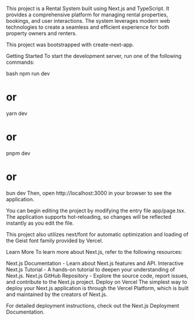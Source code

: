 This project is a Rental System built using Next.js and TypeScript. It provides a comprehensive platform for managing rental properties, bookings, and user interactions. The system leverages modern web technologies to create a seamless and efficient experience for both property owners and renters.

This project was bootstrapped with create-next-app.

Getting Started
To start the development server, run one of the following commands:

bash
npm run dev
# or
yarn dev
# or
pnpm dev
# or
bun dev
Then, open http://localhost:3000 in your browser to see the application.

You can begin editing the project by modifying the entry file app/page.tsx. The application supports hot-reloading, so changes will be reflected instantly as you edit the file.

This project also utilizes next/font for automatic optimization and loading of the Geist font family provided by Vercel.

Learn More
To learn more about Next.js, refer to the following resources:

Next.js Documentation - Learn about Next.js features and API.
Interactive Next.js Tutorial - A hands-on tutorial to deepen your understanding of Next.js.
Next.js GitHub Repository - Explore the source code, report issues, and contribute to the Next.js project.
Deploy on Vercel
The simplest way to deploy your Next.js application is through the Vercel Platform, which is built and maintained by the creators of Next.js.

For detailed deployment instructions, check out the Next.js Deployment Documentation.
